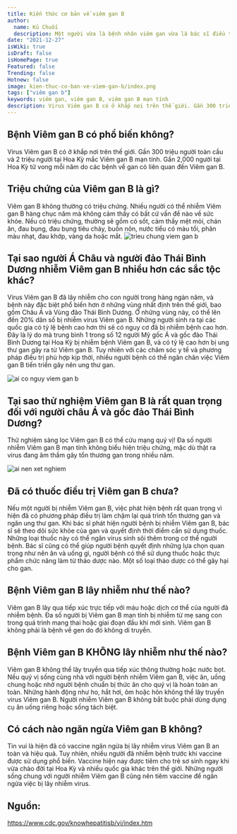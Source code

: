 ```yaml
---
title: Kiến thức cơ bản về viêm gan B
author:
  name: Kủ Chuối
  description: Một người vừa là bệnh nhân viêm gan vừa là bác sĩ điều trị theo dõi cho chính mình. Mong được chia sẻ những khó khăn cũng như lo lắng về bệnh với những người cùng cảnh ngộ.
date: "2021-12-27"
isWiki: true
isDraft: false
isHomePage: true
Featured: false
Trending: false
Hotnew: false
image: kien-thuc-co-ban-ve-viem-gan-b/index.png
tags: ["viêm gan b"]
keywords: viêm gan, viêm gan B, viêm gan B mạn tính
description: Virus Viêm gan B có ở khắp nơi trên thế giới. Gần 300 triệu người toàn cầu và 2 triệu người tại Hoa Kỳ mắc Viêm gan B mạn tính. Gần 2,000 người tại Hoa Kỳ tử vong mỗi năm do các bệnh về gan có liên quan đến Viêm gan B
---
```


## Bệnh Viêm gan B có phổ biến không?

Virus Viêm gan B có ở khắp nơi trên thế giới. Gần 300 triệu người toàn cầu và 2 triệu người tại Hoa Kỳ mắc Viêm gan B mạn tính. Gần 2,000 người tại Hoa Kỳ tử vong mỗi năm do các bệnh về gan có liên quan đến Viêm gan B.

## Triệu chứng của Viêm gan B là gì?

Viêm gan B không thường có triệu chứng. Nhiều người có thể nhiễm Viêm gan B hàng chục năm mà không cảm thấy có bất cứ vấn đề nào về sức khỏe. Nếu có triệu chứng, thường sẽ gồm có sốt, cảm thấy mệt mỏi, chán ăn, đau bụng, đau bụng tiêu chảy, buồn nôn, nước tiểu có màu tối, phân màu nhạt, đau khớp, vàng da hoặc mắt.
![trieu chung viem gan b](images/contents/gastroenterological/kien-thuc-co-ban-ve-viem-gan-b/trieu-chung.png)

## Tại sao người Á Châu và người đảo Thái Bình Dương nhiễm Viêm gan B nhiều hơn các sắc tộc khác?

Virus Viêm gan B đã lây nhiễm cho con người trong hàng ngàn năm, và bệnh này đặc biệt phổ biến hơn ở những vùng nhất định trên thế giới, bao gồm Châu Á và Vùng đảo Thái Bình Dương. Ở những vùng này, có thể lên đến 20% dân số bị nhiễm virus Viêm gan B. Những người sinh ra tại các quốc gia có tỷ lệ bệnh cao hơn thì sẽ có nguy cơ đã bị nhiễm bệnh cao hơn. Đây là lý do mà trung bình 1 trong số 12 người Mỹ gốc Á và gốc đảo Thái Bình Dương tại Hoa Kỳ bị nhiễm bệnh Viêm gan B, và có tỷ lệ cao hơn bị ung thư gan gây ra từ Viêm gan B. Tuy nhiên với các chăm sóc y tế và phương pháp điều trị phù hợp kịp thời, nhiều người bệnh có thể ngăn chăn việc Viêm gan B tiến triển gây nên ung thư gan.

![ai co nguy viem gan b](images/contents/gastroenterological/kien-thuc-co-ban-ve-viem-gan-b/ai-co-nguy-co.png)

## Tại sao thử nghiệm Viêm gan B là rất quan trọng đối với người châu Á và gốc đảo Thái Bình Dương?

Thử nghiệm sàng lọc Viêm gan B có thể cứu mạng quý vị! Đa số người nhiễm Viêm gan B mạn tính không biểu hiện triệu chứng, mặc dù thật ra virus đang âm thầm gây tổn thương gan trong nhiều năm.

![ai nen xet nghiem](images/contents/gastroenterological/kien-thuc-co-ban-ve-viem-gan-b/xet-nghiem.png)

## Đã có thuốc điều trị Viêm gan B chưa?

Nếu một người bị nhiễm Viêm gan B, việc phát hiện bệnh rất quan trọng vì hiện đã có phương pháp điều trị làm chậm lại quá trình tổn thương gan và ngăn ung thư gan. Khi bác sĩ phát hiện người bệnh bị nhiễm Viêm gan B, bác sĩ sẽ theo dõi sức khỏe của gan và quyết định thời điểm cần sử dụng thuốc. Những loại thuốc này có thể ngăn virus sinh sôi thêm trong cơ thể người bệnh. Bác sĩ cũng có thể giúp người bệnh quyết định những lựa chọn quan trọng như nên ăn và uống gì, người bệnh có thể sử dụng thuốc hoặc thực phẩm chức năng làm từ thảo dược nào. Một số loại thảo dược có thể gây hại cho gan.

## Bệnh Viêm gan B lây nhiễm như thế nào?

Viêm gan B lây qua tiếp xúc trực tiếp với máu hoặc dịch cơ thể của người đã nhiễm bệnh. Đa số người bị Viêm gan B mạn tính bị nhiễm từ mẹ sang con trong quá trình mang thai hoặc giai đoạn đầu khi mới sinh. Viêm gan B không phải là bệnh về gen do đó không di truyền.

## Bệnh Viêm gan B KHÔNG lây nhiễm như thế nào?

Viêm gan B không thể lây truyền qua tiếp xúc thông thường hoặc nước bọt. Nếu quý vị sống cùng nhà với người bệnh nhiễm Viêm gan B, việc ăn, uống chung hoặc nhờ người bệnh chuẩn bị thức ăn cho quý vị là hoàn toàn an toàn. Những hành động như ho, hắt hơi, ôm hoặc hôn không thể lây truyền virus Viêm gan B. Người nhiễm Viêm gan B không bắt buộc phải dùng dụng cụ ăn uống riêng hoặc sống tách biệt.

## Có cách nào ngăn ngừa Viêm gan B không?

Tin vui là hiện đã có vaccine ngăn ngừa bị lây nhiễm virus Viêm gan B an toàn và hiệu quả. Tuy nhiên, nhiều người đã nhiễm bệnh trước khi vaccine được sử dụng phổ biến. Vaccine hiện nay được tiêm cho trẻ sơ sinh ngay khi vừa chào đời tại Hoa Kỳ và nhiều quốc gia khác trên thế giới. Những người sống chung với người nhiễm Viêm gan B cũng nên tiêm vaccine để ngăn ngừa việc bị lây nhiễm virus.

## Nguồn:

https://www.cdc.gov/knowhepatitisb/vi/index.htm
